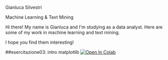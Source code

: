 Gianluca Silvestri

Machine Learning & Text Mining



Hi there! My name is Gianluca and I'm studying as a data analyst. Here are some of my work in machine learning and text mining.

I hope you find them interesting!







##esercitazione03: intro matplotlib [![Open In Colab](https://colab.research.google.com/assets/colab-badge.svg)](https://colab.research.google.com/github/gian0711/rep01/blob/main/Esercitazione03/014_Matplotlib.ipynb)

